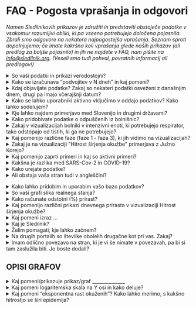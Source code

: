 <h1>FAQ - Pogosta vprašanja in odgovori</h1>

_Namen Sledilnikovih prikazov je združiti in predstaviti obstoječe podatke v vsakomur razumljivi obliki, ki pa vseeno potrebujejo določena pojasnila. Zbrali smo odgovore na nekatera najpogostejša vprašanja. Seznam sproti dopolnjujemo; če imate kakršna koli vprašanja glede naših prikazov (ali predlog za boljše pojasnilo) in jih ne najdete v FAQ, nam pišite na info@sledilnik.org. (Veseli smo tudi pohval, povratnih informacij ali predlogov!)_

<details>
  <summary>So vaši podatki in prikazi verodostojni?</summary>
  
Podatke zbiramo iz različnih uradnih in drugih javnih virov - navedeni so v [zavihku Viri](https://covid-19.sledilnik.org/#/sources). 

Od 28. marca 2020 imamo vzpostavljeno tudi povezavo z Ministrstvom za zdravje, NIJZ in zdravstvenimi zavodi, od katerih zdaj neposredno dobivamo strukturirane podatke. Ekipa Sledilnika ne nadzoruje točnosti izvirnih podatkov in ne objavlja podatkov, ki niso pridobljeni iz uradnih virov ali sredstev javnega obveščanja, zato pa vse podatke navzkrižno preverja, da so pravilni in skladni z izvornimi.
</details>


<details>
  <summary>Kako se izračunava “podvojitev v N dneh” in kaj pomeni?</summary>
  
Na prikazu **Potrjeno okuženi po občinah** je prikazana ocena **Podvojitev v N dneh**. To je ocena povprečne hitrosti eksponentnega naraščanja skupnega števila potrjeno okuženih, izračunana na podlagi spremembe v zadnjih 6 dneh. Povprečje uporabimo zato, da zgladimo dnevno nihanje pri potrjenih primerih, in se izognemo zaokrožitvam zaradi (na srečo) majhnih absolutnih številk. Nižja, kot je številka, hitreje se je število potrjeno okuženih povečalo.

Za izračun uporabimo naslednji izraz: `čas_podvojitve = 6 / log2( P0 / P6 )</code>`. V izrazu `Pd` pomeni število potrjeno okuženih v občini pred `d` dnevi.
</details>


<details>
  <summary>Kdaj objavljate podatke? Zakaj so nekateri podatki osveženi z današnjim dnem, drugi pa imajo včerajšnji datum?</summary>

Večina podatkov se zbira za pretekli dan ob 23:59 (testi, potrjene okužbe,...), podatke o hospitalizacijah pa večinoma pridobimo do 9:00 vsak dan za vse bolnišnice. **Naši podatki so tako osveženi ponavadi med 10:00 in 12:00**.  

Ko objavimo sveže dnevne podatke, so objavljeni na vseh naših distribucijskih poteh (CSV, REST, spletna stran) in objavimo poročilo na družbenih omrežjih ([Facebook](https://www.facebook.com/COVID19Sledilnik) in [Twitter](https://twitter.com/sledilnik)).
</details>


<details>
  <summary>Kako se lahko uporabniki aktivno vključimo v oddajo podatkov? Kako lahko sodelujem?</summary>

Sledilnik ne zbira osebnih podatkov uporabnikov, niti podatkov, ki bi jih želeli o svojem stanju ali o stanju v bolnišnicah posredovati posamezniki.

Lahko pa uporabniki prostovoljno pomagate z zbiranjem in preverjanjem podatkov iz medijev (in tudi s terena), pri statističnih in drugih analizah ipd. Za takšno obliko sodelovanja, opozorila in konstruktivne predloge nam pišite na info@sledilnik.org.
</details>


<details>
  <summary>Kje lahko najdem primerjavo med Slovenijo in drugimi državami?</summary>

Sledilnik trenutno ne prikazuje nobenih vizualizacij, ki bi stanje v Sloveniji primerjale s podobnimi stanji v tujini. Za takšne primerjave si lahko vedno ogledate katero od strani, kot je [Worldometer](https://www.worldometers.info/coronavirus/) oz. preverite na [strani Povezave](https://covid-19.sledilnik.org/#/links).
</details>


<details>
  <summary>Kako pridobivate podatke o odpuščenih iz bolnišnic?</summary>

Podatek **Odpuščeni iz bolnišnice** je Sledilnikova ocena, izračunana na podlagi podatkov, ki jih dnevno dobivamo neposredno iz bolnišnic, torej iz preverjenega vira. Ker pa bolnišnice ne poročajo vseh sprejemov in odpustov iz bolnišnice, je naša ocena narejena na podlagi spremembe trenutno hospitaliziranih pacientov (če trenutno število pacientov pade, sklepamo da so bili odpuščeni). Iz tega razloga je naša ocena konzervativna (nižja od dejanskega števila odpuščenih bolnikov).
</details>


<details>
  <summary>Zakaj v vizualizacijah bolniki v intenzivni enoti, ki potrebujejo respirator, tako odstopajo od tistih, ki ga ne potrebujejo?</summary>

Bolnikov v intenzivni enoti na začetku zaradi manka podatkov nismo mogli z gotovostjo ločiti na bolnikov, ki so respirator potrebovali, in tiste, ki ga k sreči niso. V zadnjem času prejemamo natančna poročila o uporabi respiratorja, zato so tudi poročila o respiratorju zelo zanesljiva.
</details>


<details>
  <summary>Kaj pomenijo različne faze (faze 1 - faza 3), ki jih vidimo na vizualizacijah?</summary>

Navpične črte delijo faze, zamejene z datumi, ko so odgovorni organi spremenili način zbiranja informacij o širjenju okužbe (spremeni se način testiranja, uvedejo se interventni ukrepi samoizolacije, prepovedi zbiranja in gibanja oseb ter obvezne nošnje osnovne zaščite).
 
Faze so prikazane zato, ker se je s spremembo metodologije testiranja spremenil tudi pomen določenih kazalcev, po katerih lahko presojamo razširjenost okužb.
* **Faza 1 (4. – 12. marec 2020)**: Zabeleženi so prvi primeri okužbe pri nas. Sledi se vsem primerom, testirajo se vsi kontakti. 

* **Faza 2 (13. – 19. marec 2020)**: Spremeni [se metodologija testiranja](https://www.gov.si/novice/2020-03-14-spremenjeno-diagnosticiranje-za-realnejse-nacrtovanje-ukrepov-za-obvladovanje-epidemije/), uvedejo se interventni ukrepi o samoizolaciji in socialnem distanciranju.
 
* **Faza 3 (20. marec – danes)**: Ponovno [se spremeni metodologija testiranja](https://www.gov.si/novice/2020-03-22-ministrstvo-za-zdravje-z-vrsto-ukrepov-v-boju-proti-covid-19/), vzpostavi se prepoved zbiranja več kot petih oseb na javnih površinah.
</details>


<details>
  <summary>Zakaj je na vizualizaciji "Hitrost širjenja okužbe" primerjava z Južno Korejo?</summary>

Če na grafu izberemo pogled **Eksponentna rast v dnevih**, lahko vidimo povprečje rasti v istem časovnem obdobju tudi za Južno Korejo. To smo izbrali za primerjavo zato, ker ji je kljub močnemu izbruhu bolezni COVID-19 uspelo z različnimi metodami “sploščiti krivuljo” oz. povedano drugače – Južna Koreja je ena najuspešnejših držav pri obvladovanju epidemije.
</details>


<details>
  <summary>Kaj pomenijo zaprti primeri in kaj so aktivni primeri? </summary>

**Zaprti primeri** so seštevek vseh potrjeno okuženih, ki niso več okuženi z virusom, torej ozdravljenih oseb in mrtvih.

**Aktivni primeri** pomenijo vse potrjene okužbe z virusom, ki so še vedno aktualne (osebe virus še vedno prebolevajo).
</details>


<details>
  <summary>Kakšna je razlika med SARS-Cov-2 in COVID-19?</summary>

**SARS-CoV-2** je angleška okrajšava za “Severe Acute Respiratory Syndrome Coronavirus 2” – to je mednarodno sprejeto ime virusa, ki povzroča bolezen **COVID-19**. Tudi slednje poimenovanje je kratica, skovana iz besed COrona VIrus Disease ter 2019, torej leta, ko je bolezen prvič izbruhnila.
</details>


<details>
  <summary>Kako urejate podatke?</summary>

Celoten postopek zbiranja in urejanja podatkov je opisan na strani [O projektu](https://covid-19.sledilnik.org/#/about).
</details>


<details>
  <summary>Ali obstaja vaša stran tudi v angleščini?</summary>

Zaenkrat ne, sta pa na voljo za prosto uporabo tako besedilni del, kot izvorna koda, če bi se želel kdo lotiti tega podviga. Vsi podatki so v bazi že zavedeni tudi z angleškimi oznakami, zato je mogoča tudi njihova mednarodna uporaba (izvoz). </details>


<details>
  <summary>Kako lahko pridobim in uporabim vašo bazo podatkov?</summary>

Naša baza podatkov je javna in prosto dostopna v obliki **CSV**, **REST** in **Google Sheet**. Prosimo vas le, da nam sporočite, s kakšnim namenom boste podatke uporabili, ter Sledilnik obvezno navedete kot vir.

Ker so oznake podatkov tudi v angleščini (gl. vprašanje Ali obstaja vaša stran tudi v angleščini?), je mogoča tudi njihova mednarodna uporaba (izvoz, prikaz).
</details>


<details>
  <summary>So vaši grafi slika realnega stanja?</summary>

Da, kolikor so lahko, če se zavedamo omejitev trenutnih prikazov: grafi na tej strani prikazujejo le tisto, kar je mogoče ugotoviti glede na dane podatke. Tako recimo skupno število testiranj pomeni število vseh opravljenih testov do danes, ne izraža pa skupnega števila vseh testiranih oseb, saj so nekatere osebe, na primer zdravstveni delavci in osebe, pri katerih sumijo na okužbo, testirane večkrat.

Po drugi strani je število potrjeno okuženih oseb odvisno zgolj od testiranja, in ker zaradi spremenjene politike testiranja večina okuženih z blagimi simptomi sploh ne bo testirana na prisotnost COVID-19, je podatek o potrjeno okuženih bistveno manjši od dejanskega števila okuženih ljudi.

Zato je treba te kategorije jemati z védenjem, kaj pomenijo, in interpretirati grafe z zrncem soli.
</details>


<details>
  <summary>Kako računate odstotni (%) prirast? </summary>

Za odstotni prirast vzamemo trenutno vrednost spremenljivke in od nje odštejemo stanje prejšnjega dne. Dobljeno razliko delimo s stanjem prejšnjega dne in jo pomnožimo s 100, da dobimo odstotni prirast, ki ga za potrebe predstavitve zaokrožimo na eno decimalko natančno.

Zavedamo se, da obstajajo drugačne metode, ki odstotni prirast prikazujejo drugače, vendar se nam je uporabljena metoda zdela za naše razmere in namen najprimernejša in najlažje razumljiva.
</details>


<details>
  <summary>Kaj pomenijo različni prikazi dnevnega prirasta v vizualizaciji Hitrost širjenja okužbe?</summary>

**Absolutni dnevni prirast** prikazuje število novih primerov potrjeno okuženih na določen dan.

**Relativni dnevni prirast** prikazuje odstotna vrednost novih potrjeno okuženih na določen dan.

**Eksponentna rast v dnevih** pa prikazuje prikazuje faktor, v koliko dneh se število potrjeno okuženih podvoji.
</details>


<details>
  <summary>Kaj pomeni izraz … </summary>

* **potrjeno okuženi** = To je število oseb, ki so bile pozitivne na testu prisotnosti virusa SARS-CoV-2. Ker je število potrjeno okuženih oseb odvisno zgolj od testiranja, in ker zaradi spremenjene politike testiranja večina okuženih z blagimi simptomi sploh ne bo testirana na prisotnost COVID-19, je podatek o potrjeno okuženih bistveno manjši od dejanskega števila okuženih ljudi.

* **hospitalizirani** = To je število okuženih oseb, ki imajo tako resne simptome bolezni COVID-19, da so bile sprejete v bolnišnično oskrbo. 

* **v intenzivni enoti** = Označuje število hospitaliziranih oseb, ki so zaradi simptomov bolezni COVID-19 v življenjski nevarnosti in potrebujejo namestitev v enoti za intenzivno terapijo. Gre za podmnožico kategorije Hospitalizirani. 

* **respirator / kritično stanje** = Označuje število hospitaliziranih oseb v intenzivni enoti, ki za dihanje potrebujejo respirator (medicinski ventilaror). Gre za podmnožico kategorije *V intenzivni negi* in kategorije *Hospitalizirani*.

* **ozdraveli** = To je število oseb, ki so bile v bolnišnični oskrbi, a nimajo več simptomov bolezni in je bil po 14 dneh test za okužbo negativen (ne kaže več prisotnosti virusa).
</details>


<details>
  <summary>Kaj je Sledilnik?</summary>

[Sledilnik je projekt](https://covid-19.sledilnik.org/#/about), ki zbira, analizira in prikazuje nekaj najbolj uporabnih podatkov, da bi lahko bolje razumeli širjenje pandemije koronavirusa in bolezni COVID-19 skupaj z njeno dinamiko in obsegom. 

Želimo si jasno predstaviti, kaj nam trenutni podatki in pregledi govorijo o širjenju virusa v Sloveniji, in zagotoviti, da postanejo informacije o obsegu in resnosti problema COVID-19 v Sloveniji vsem dostopne in čim bolj razumljive. 
</details>


<details>
  <summary>Želim pomagati, kje lahko začnem?</summary>

Pišite nam na info@sledilnik.org in na kratko opišite, kdo ste in kako lahko prispevate k projektu. Vabljeni!
</details>


<details>
  <summary>Na drugih portalih so številke obolelih drugačne kot pri vas. Zakaj?</summary>

Sledilnik uporablja zgolj potrjene, uradne podatke, ki jih dnevno sporočajo NIJZ in vse slovenske bolnišnice, ki zdravijo bolezen COVID-19. Naši podatki tako prihajajo neposredno iz preverjenih virov, hkrati pa jih tudi sami navzkrižno primerjamo že od začetka delovanja (4.3.2020). Razlike v objavljenih podatki ponavadi prihajajo, zato ker so bili zajeti ob različni uri dneva.

(Gl. tudi vprašanje So podatki verodostojni?)</p>
</details>


<details>
  <summary>Imam odlično povezavo na stran, ki je vi še nimate v povezavah, pa bi si tam zaslužila biti. Jo boste dodali?</summary>

Pišite nam na info@sledilnik.org - predlagano povezavo bomo preverili in jo, če je stran verodostojna in koristna, z veseljem vključili med naše povezave.

Če želite narediti še korak dlje in prispevati k skupnemu cilju, nam na [GitHubu](https://github.com/slo-covid-19/website/blob/master/src/content/links.md) oddajte Pull-Request (PR).</p>
</details>

## OPISI GRAFOV

<details>
  <summary>Kaj pomeni/prikazuje prikaz/graf ______________</summary>

* **Testiranja (na dan)** = Število opravljenih testiranj na prisotnost virusa SARS-CoV-2, ki povzroča bolezen COVID-19.  V prvih fazah epidemije je to bil pomemben pokazatelj razširjenosti virusa, a se je s spremembo metodologije testiranja oz. vzorca testiranih to spremenilo v kazalec kapacitete zdravstvenega oz. diagnostičnega sistema.

* **Testiranja (skupaj)** = Vsota testiranj do dne; podatek je uporaben v smislu primerjave oz. deleža celotne populacije, vendar je zavajajoč, saj so določene osebe lahko testirane večkrat (npr. zdravstveni delavci, zaposleni v DSO...).
* **Potrjeno okuženi (na dan)** = Število potrjeno okuženih na dan. Ta kazalec ne odraža dejanskega gibanja novih okuženih v populaciji, saj s testi ne vzorčijo celotne populacije, ampak se ciljno testira rizične in poklicne skupine.
* **Hospitalizirani (trenutno)** = Trenutno število oseb v bolnišnični oskrbi (na navadnem oddelku ali enoti za intenzivno terapijo).
* **Hospitalizirani (skupaj)** = Vsota sprejetih v bolnišnico do dne.
* **V intenzivni enoti (trenutno)** = Trenutno število oseb v enotah intenzivne terapije.
* **Respirator / kritično stanje (trenutno)** = Trenutno število oseb, ki za dihanje potrebujejo respirator (medicinski ventilaror).
* **Odpuščeni iz bolnišnice (na dan)** = Število odpuščenih iz bolnišnice na ta dan.
* **Odpuščeni iz bolnišnice (skupaj)** = Vsota odpuščenih iz bolnišnice do tega dne.
* **Umrli (na dan)** = Število umrlih za posledicami COVID-19 na ta dan.
* **Umrli (skupaj)** = Vsota umrlih do tega dne.
</details>

<details>
  <summary>Kaj pomeni logaritemska skala na Y osi in kako deluje?</summary>

Logaritemska skala na navpični osi (ordinata, Y os) je izjemno uporabna za prikaz funkcij oz. količin, ki zelo hitro naraščajo – recimo za t.i. eksponentno rast okuženih –, saj bi v navadnem merilu hitro prerasla najvišjo vrednost na ordinatni osi. 
</details>

<details>
  <summary>Kaj pomeni “eksponentna rast okuženih”? Kako lahko merimo, s kakšno hitrostjo se širi epidemija?</summary>

Pri epidemijah nalezljivih bolezni je zelo pomembna hitrost širjenja oz. stopnja rasti okužb, saj to vpliva tudi na število obolelih in smrti. Če se število okužb v nekem določenem času povečuje za enako število, npr. za 10 vsake tri dni – 10, 20, 30, 40 ..., gre za *linearno rast primerov*; če pa se število okužb v določenem časovnem obdobju podvoji, recimo podvojitev za 10 vsake 3 dni – 10, 20, 40, 80 …, pa govorimo o *eksponentni rasti*, ki v kratkem času privede do zelo velikega števila obolelih.

Čas podvojitve kot kazalec hitrosti širjenja epidemije se spreminja (pada, raste), zato ga ne smemo preprosto projicirati v prihodnost; kaže nam zgolj trenutno hitrost podvajanja primerov na podlagi podatkov iz preteklosti.
</details>
